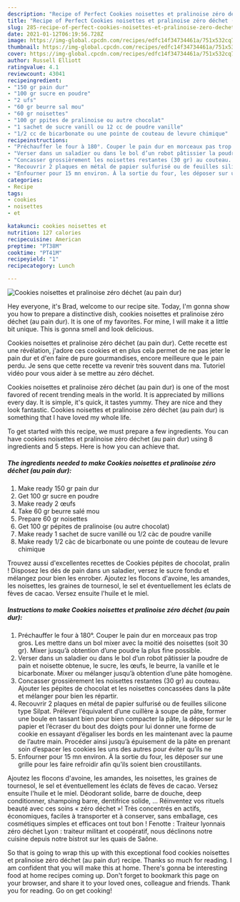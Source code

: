 ```yaml
---
description: "Recipe of Perfect Cookies noisettes et pralinoise zéro déchet (au pain dur)"
title: "Recipe of Perfect Cookies noisettes et pralinoise zéro déchet (au pain dur)"
slug: 285-recipe-of-perfect-cookies-noisettes-et-pralinoise-zero-dechet-au-pain-dur
date: 2021-01-12T06:19:56.728Z
image: https://img-global.cpcdn.com/recipes/edfc14f34734461a/751x532cq70/cookies-noisettes-et-pralinoise-zero-dechet-au-pain-dur-photo-principale-de-la-recette.jpg
thumbnail: https://img-global.cpcdn.com/recipes/edfc14f34734461a/751x532cq70/cookies-noisettes-et-pralinoise-zero-dechet-au-pain-dur-photo-principale-de-la-recette.jpg
cover: https://img-global.cpcdn.com/recipes/edfc14f34734461a/751x532cq70/cookies-noisettes-et-pralinoise-zero-dechet-au-pain-dur-photo-principale-de-la-recette.jpg
author: Russell Elliott
ratingvalue: 4.1
reviewcount: 43041
recipeingredient:
- "150 gr pain dur"
- "100 gr sucre en poudre"
- "2 ufs"
- "60 gr beurre sal mou"
- "60 gr noisettes"
- "100 gr ppites de pralinoise ou autre chocolat"
- "1 sachet de sucre vanill ou 12 cc de poudre vanille"
- "1/2 cc de bicarbonate ou une pointe de couteau de levure chimique"
recipeinstructions:
- "Préchauffer le four à 180°. Couper le pain dur en morceaux pas trop gros. Les mettre dans un bol mixer avec la moitié des noisettes (soit 30 gr). Mixer jusqu’à obtention d’une poudre la plus fine possible."
- "Verser dans un saladier ou dans le bol d’un robot pâtissier la poudre de pain et noisette obtenue, le sucre, les œufs, le beurre, la vanille et le bicarbonate. Mixer ou mélanger jusqu’à obtention d’une pâte homogène."
- "Concasser grossièrement les noisettes restantes (30 gr) au couteau. Ajouter les pépites de chocolat et les noisettes concassées dans la pâte et mélanger pour bien les répartir."
- "Recouvrir 2 plaques en métal de papier sulfurisé ou de feuilles silicone type Silpat. Prélever l’équivalent d’une cuillère à soupe de pâte, former une boule en tassant bien pour bien compacter la pâte, la déposer sur le papier et l’écraser du bout des doigts pour lui donner une forme de cookie en essayant d’égaliser les bords en les maintenant avec la paume de l’autre main. Procéder ainsi jusqu’à épuisement de la pâte en prenant soin d’espacer les cookies les uns des autres pour éviter qu’ils ne"
- "Enfourner pour 15 mn environ. À la sortie du four, les déposer sur une grille pour les faire refroidir afin qu’ils soient bien croustillants."
categories:
- Recipe
tags:
- cookies
- noisettes
- et

katakunci: cookies noisettes et 
nutrition: 127 calories
recipecuisine: American
preptime: "PT38M"
cooktime: "PT41M"
recipeyield: "1"
recipecategory: Lunch

---
```



![Cookies noisettes et pralinoise zéro déchet (au pain dur)](https://img-global.cpcdn.com/recipes/edfc14f34734461a/751x532cq70/cookies-noisettes-et-pralinoise-zero-dechet-au-pain-dur-photo-principale-de-la-recette.jpg)

Hey everyone, it's Brad, welcome to our recipe site. Today, I'm gonna show you how to prepare a distinctive dish, cookies noisettes et pralinoise zéro déchet (au pain dur). It is one of my favorites. For mine, I will make it a little bit unique. This is gonna smell and look delicious.

Cookies noisettes et pralinoise zéro déchet (au pain dur). Cette recette est une révélation, j&#39;adore ces cookies et en plus cela permet de ne pas jeter le pain dur et d&#39;en faire de pure gourmandises, encore meilleure que le pain perdu. Je sens que cette recette va revenir très souvent dans ma. Tutoriel vidéo pour vous aider à se mettre au zéro déchet.

Cookies noisettes et pralinoise zéro déchet (au pain dur) is one of the most favored of recent trending meals in the world. It is appreciated by millions every day. It is simple, it's quick, it tastes yummy. They are nice and they look fantastic. Cookies noisettes et pralinoise zéro déchet (au pain dur) is something that I have loved my whole life.


To get started with this recipe, we must prepare a few ingredients. You can have cookies noisettes et pralinoise zéro déchet (au pain dur) using 8 ingredients and 5 steps. Here is how you can achieve that.

<!--inarticleads1-->

##### The ingredients needed to make Cookies noisettes et pralinoise zéro déchet (au pain dur):

1. Make ready 150 gr pain dur
1. Get 100 gr sucre en poudre
1. Make ready 2 œufs
1. Take 60 gr beurre salé mou
1. Prepare 60 gr noisettes
1. Get 100 gr pépites de pralinoise (ou autre chocolat)
1. Make ready 1 sachet de sucre vanillé ou 1/2 càc de poudre vanille
1. Make ready 1/2 càc de bicarbonate ou une pointe de couteau de levure chimique


Trouvez aussi d&#39;excellentes recettes de Cookies pépites de chocolat, pralin ! Disposez les dés de pain dans un saladier, versez le sucre fondu et mélangez pour bien les enrober. Ajoutez les flocons d&#39;avoine, les amandes, les noisettes, les graines de tournesol, le sel et éventuellement les éclats de fèves de cacao. Versez ensuite l&#39;huile et le miel. 

<!--inarticleads2-->

##### Instructions to make Cookies noisettes et pralinoise zéro déchet (au pain dur):

1. Préchauffer le four à 180°. Couper le pain dur en morceaux pas trop gros. Les mettre dans un bol mixer avec la moitié des noisettes (soit 30 gr). Mixer jusqu’à obtention d’une poudre la plus fine possible.
1. Verser dans un saladier ou dans le bol d’un robot pâtissier la poudre de pain et noisette obtenue, le sucre, les œufs, le beurre, la vanille et le bicarbonate. Mixer ou mélanger jusqu’à obtention d’une pâte homogène.
1. Concasser grossièrement les noisettes restantes (30 gr) au couteau. Ajouter les pépites de chocolat et les noisettes concassées dans la pâte et mélanger pour bien les répartir.
1. Recouvrir 2 plaques en métal de papier sulfurisé ou de feuilles silicone type Silpat. Prélever l’équivalent d’une cuillère à soupe de pâte, former une boule en tassant bien pour bien compacter la pâte, la déposer sur le papier et l’écraser du bout des doigts pour lui donner une forme de cookie en essayant d’égaliser les bords en les maintenant avec la paume de l’autre main. Procéder ainsi jusqu’à épuisement de la pâte en prenant soin d’espacer les cookies les uns des autres pour éviter qu’ils ne
1. Enfourner pour 15 mn environ. À la sortie du four, les déposer sur une grille pour les faire refroidir afin qu’ils soient bien croustillants.


Ajoutez les flocons d&#39;avoine, les amandes, les noisettes, les graines de tournesol, le sel et éventuellement les éclats de fèves de cacao. Versez ensuite l&#39;huile et le miel. Déodorant solide, barre de douche, deep conditionner, shampoing barre, dentifrice solide, … Réinventez vos rituels beauté avec ces soins « zéro déchet »! Très concentrés en actifs, économiques, faciles à transporter et à conserver, sans emballage, ces cosmétiques simples et efficaces ont tout bon ! Fenotte : Traiteur lyonnais zéro déchet Lyon : traiteur militant et coopératif, nous déclinons notre cuisine depuis notre bistrot sur les quais de Saône. 

So that is going to wrap this up with this exceptional food cookies noisettes et pralinoise zéro déchet (au pain dur) recipe. Thanks so much for reading. I am confident that you will make this at home. There's gonna be interesting food at home recipes coming up. Don't forget to bookmark this page on your browser, and share it to your loved ones, colleague and friends. Thank you for reading. Go on get cooking!
